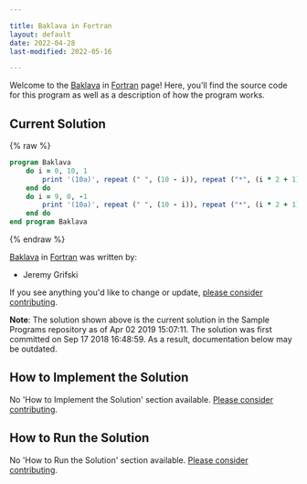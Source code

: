 ```yaml
---

title: Baklava in Fortran
layout: default
date: 2022-04-28
last-modified: 2022-05-16

---
```


Welcome to the [Baklava](https://sampleprograms.io/projects/baklava) in [Fortran](https://sampleprograms.io/languages/fortran) page! Here, you'll find the source code for this program as well as a description of how the program works.

## Current Solution

{% raw %}

```fortran
program Baklava
    do i = 0, 10, 1
        print '(10a)', repeat (" ", (10 - i)), repeat ("*", (i * 2 + 1))
    end do
    do i = 9, 0, -1
        print '(10a)', repeat (" ", (10 - i)), repeat ("*", (i * 2 + 1))
    end do
end program Baklava
```

{% endraw %}

[Baklava](https://sampleprograms.io/projects/baklava) in [Fortran](https://sampleprograms.io/languages/fortran) was written by:

- Jeremy Grifski

If you see anything you'd like to change or update, [please consider contributing](https://github.com/TheRenegadeCoder/sample-programs).

**Note**: The solution shown above is the current solution in the Sample Programs repository as of Apr 02 2019 15:07:11. The solution was first committed on Sep 17 2018 16:48:59. As a result, documentation below may be outdated.

## How to Implement the Solution

No 'How to Implement the Solution' section available. [Please consider contributing](https://github.com/TheRenegadeCoder/sample-programs-website).

## How to Run the Solution

No 'How to Run the Solution' section available. [Please consider contributing](https://github.com/TheRenegadeCoder/sample-programs-website).